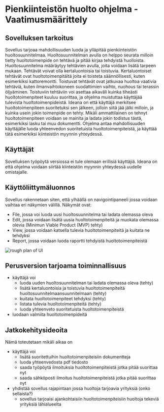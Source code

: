 # Pienkiinteistön huolto ohjelma - Vaatimusmäärittely
## Sovelluksen tarkoitus
Sovellus tarjoaa mahdollisuuden luoda ja ylläpitää pienkiinteistön huoltosuunnitelmaa. Huoltosuunnitelman avulla on helppo seurata milloin tietty huoltotoimenpide on tehtävä
ja pitää kirjaa tehdyistä huolloista. Huoltosuunnitelma määräytyy tehtävien avulla, joita voidaan lisätä tarpeen mukaan.
Tehtävät voivat olla kertaluontoisia tai toistuvia. Kertaluontoiset tehtävät ovat huoltotoimenpitäitä joita ei toisteta säännöllisesti, kuten esimerkiksi kattoremontti. 
Toistuvat tehtävät ovat jatkuvaa huoltoa vaativia tehtäviä, kuten ilmanvaihtokoneen suodattimien vaihto, nuohous tai terassin öljyäminen. Toistuviin tehtäviin voi asettaa aikaväli 
kuinka tiheästi huoltotoimenpiteet kuuluu suorittaa, ja ohjelma muistuttaa käyttäjää tulevista huoltotoimenpideistä. 
Ideana on että käyttäjä merkitsee huoltotoimenpiteen suoritetuksi sen jälkeen, jolloin siitä jää jälki milloin, ja kuinka usein jokin toimenpide on tehty. 
Mikäli ammattilainen on tehnyt huoltotoimenpiteen voidaan se mainita ja ladata jokin todistus tästä, esimerkiksi lasku tai muu dokumentti.
Ohjelma antaa mahdollisuuden käyttäjälle luoda yhteenvedon suoritetuista huoltotoimenpiteistä, ja käyttää tätä esimerkiksi kiinteistön myynnin yhteydessä.

## Käyttäjät
Sovelluksen työpöytä versiossa ei tule olemaan erillisiä käyttäjiä. Ideana on että ohjelma voidaan siirtää kiinteistön myynnin yhteydessä uudelle omistajalle.

## Käyttöliittymäluonnos
Sovellus rakennetaan siten, että ylhäällä on navigointipaneeli jossa voidaan vaihtaa eri näkymien välillä.
Näkymät ovat:
- File, jossa voi luoda uusi huoltosuunnitelma tai ladata olemassa oleva
- Edit, jossa voidaan lisätä uusia huoltotoimenpiteitä ja muokata olemassa olevia (Minimun Viable Product (MVP) tehty)
- View, jossa voidaan katsella tulevia huoltotoimenpiteitä ja kuitata ne tehdyksi
- Report, jossa voidaan luoda raportti tehdyistä huoltotoimenpiteistä

![rough plan of UI](https://github.com/Zatyri/ot-harjoitustyo/blob/master/dokumentaatio/roughPlanOfUI.png)


## Perusversion tarjoama toiminnallisuus
- käyttäjä voi 
	- luoda uuden huoltosuunnitelman tai ladata olemassa oleva (tehty)
	- lisätä kertaluontoisia ja toistuvia huoltotoimenpiteitä huoltosuunnitelmaansuunnitelmaan (tehty)
	- kuitata huoltotoimenpiteet tehdyksi (tehty)
	- listata tulevia huoltotoimenpiteitä (tehty)
	- luoda yhteenveto suoritetuista huoltotoimenpiteistä
- luodaan valmiita huoltotoimenpideitä
	
## Jatkokehitysideoita
Nämä toteutetaan mikäli aikaa on
- käyttäjä voi
	- lisätä suoritettuihin huoltotoimenpiteisiin dokumentteja
	- luoda yhteenvedosta pdf tiedosto
	- saada työpöytä ilmoituksia huoltotoimenpiteistä jotka pitää suorittaa nyt
	- saada sähköposti ilmoitus huoltotoimenpiteistä jotka pitää suorittaa nyt
- yhdistää sovellus rajapintaan jossa huoltoja tarjoavia yrityksiä (onko sellaista?)
	- sovellus tarjoaisi ajankohtaisiin huoltotoimenpiteisiin huoltoja tekeviä yrityksiä lähialueelta
